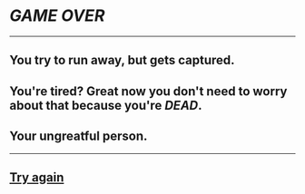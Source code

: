 # *GAME OVER*

---

## You try to run away, but gets captured.
## You're tired? Great now you don't need to worry about that because you're *DEAD*.
## Your ungreatful person.

---

## [Try again](../../beginning/part1.md)